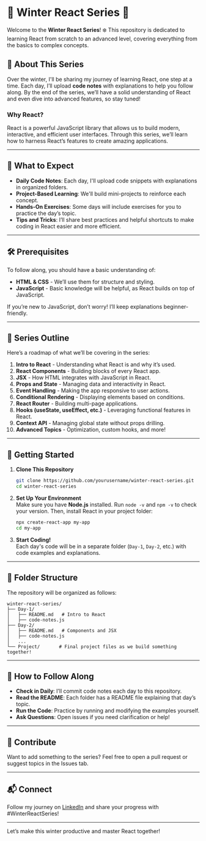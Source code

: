 




# 🌟 Winter React Series 🌟

Welcome to the **Winter React Series**! ❄️ This repository is dedicated to learning React from scratch to an advanced level, covering everything from the basics to complex concepts.

## 📅 About This Series

Over the winter, I'll be sharing my journey of learning React, one step at a time. Each day, I’ll upload **code notes** with explanations to help you follow along. By the end of the series, we’ll have a solid understanding of React and even dive into advanced features, so stay tuned!

### Why React?
React is a powerful JavaScript library that allows us to build modern, interactive, and efficient user interfaces. Through this series, we’ll learn how to harness React’s features to create amazing applications.

---

## 📖 What to Expect

- **Daily Code Notes**: Each day, I'll upload code snippets with explanations in organized folders.
- **Project-Based Learning**: We'll build mini-projects to reinforce each concept.
- **Hands-On Exercises**: Some days will include exercises for you to practice the day’s topic.
- **Tips and Tricks**: I’ll share best practices and helpful shortcuts to make coding in React easier and more efficient.

---

## 🛠️ Prerequisites

To follow along, you should have a basic understanding of:
- **HTML & CSS** - We’ll use them for structure and styling.
- **JavaScript** - Basic knowledge will be helpful, as React builds on top of JavaScript.

If you’re new to JavaScript, don’t worry! I’ll keep explanations beginner-friendly.

---

## 🧩 Series Outline

Here’s a roadmap of what we’ll be covering in the series:

1. **Intro to React** - Understanding what React is and why it’s used.
2. **React Components** - Building blocks of every React app.
3. **JSX** - How HTML integrates with JavaScript in React.
4. **Props and State** - Managing data and interactivity in React.
5. **Event Handling** - Making the app responsive to user actions.
6. **Conditional Rendering** - Displaying elements based on conditions.
7. **React Router** - Building multi-page applications.
8. **Hooks (useState, useEffect, etc.)** - Leveraging functional features in React.
9. **Context API** - Managing global state without props drilling.
10. **Advanced Topics** - Optimization, custom hooks, and more!

---

## 🚀 Getting Started

1. **Clone This Repository**  
   ```bash
   git clone https://github.com/yourusername/winter-react-series.git
   cd winter-react-series
   ```

2. **Set Up Your Environment**  
   Make sure you have **Node.js** installed. Run `node -v` and `npm -v` to check your version. Then, install React in your project folder:
   ```bash
   npx create-react-app my-app
   cd my-app
   ```

3. **Start Coding!**  
   Each day's code will be in a separate folder (`Day-1`, `Day-2`, etc.) with code examples and explanations.

---

## 📂 Folder Structure

The repository will be organized as follows:
```
winter-react-series/
├── Day-1/
│   ├── README.md   # Intro to React
│   ├── code-notes.js
├── Day-2/
│   ├── README.md   # Components and JSX
│   ├── code-notes.js
│   ...
└── Project/       # Final project files as we build something together!
```

---

## 🔔 How to Follow Along

- **Check in Daily**: I’ll commit code notes each day to this repository.
- **Read the README**: Each folder has a README file explaining that day’s topic.
- **Run the Code**: Practice by running and modifying the examples yourself.
- **Ask Questions**: Open issues if you need clarification or help!

---

## 🙌 Contribute

Want to add something to the series? Feel free to open a pull request or suggest topics in the Issues tab.

---

## 📬 Connect

Follow my journey on [LinkedIn](https://www.linkedin.com/in/shivani-pandey-029600288/) and share your progress with #WinterReactSeries!

---

Let’s make this winter productive and master React together!

